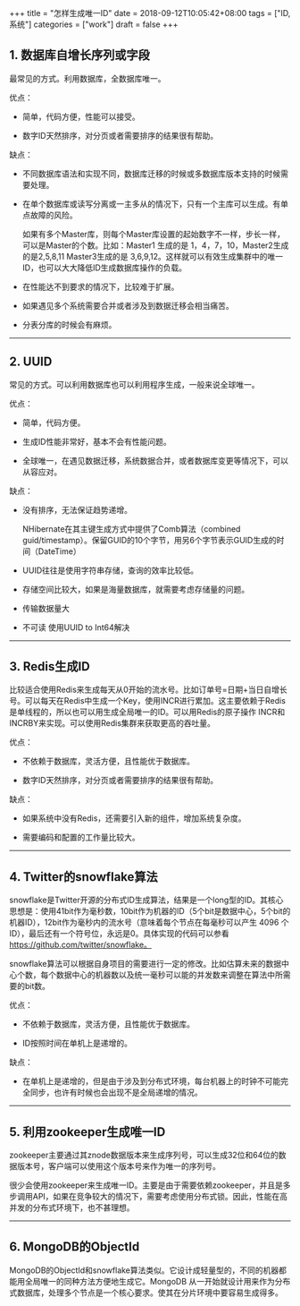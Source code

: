 +++
title = "怎样生成唯一ID"
date = 2018-09-12T10:05:42+08:00
tags = ["ID,系统"]
categories = ["work"]
draft = false
+++


## 1. 数据库自增长序列或字段

最常见的方式。利用数据库，全数据库唯一。

优点：

- 简单，代码方便，性能可以接受。

- 数字ID天然排序，对分页或者需要排序的结果很有帮助。

 

缺点：

- 不同数据库语法和实现不同，数据库迁移的时候或多数据库版本支持的时候需要处理。

- 在单个数据库或读写分离或一主多从的情况下，只有一个主库可以生成。有单点故障的风险。

    如果有多个Master库，则每个Master库设置的起始数字不一样，步长一样，可以是Master的个数。比如：Master1 生成的是 1，4，7，10，Master2生成的是2,5,8,11 Master3生成的是 3,6,9,12。这样就可以有效生成集群中的唯一ID，也可以大大降低ID生成数据库操作的负载。

- 在性能达不到要求的情况下，比较难于扩展。

- 如果遇见多个系统需要合并或者涉及到数据迁移会相当痛苦。

- 分表分库的时候会有麻烦。

---

## 2. UUID

常见的方式。可以利用数据库也可以利用程序生成，一般来说全球唯一。

优点：

- 简单，代码方便。

- 生成ID性能非常好，基本不会有性能问题。

- 全球唯一，在遇见数据迁移，系统数据合并，或者数据库变更等情况下，可以从容应对。

 

缺点：

- 没有排序，无法保证趋势递增。

    NHibernate在其主键生成方式中提供了Comb算法（combined guid/timestamp）。保留GUID的10个字节，用另6个字节表示GUID生成的时间（DateTime）

- UUID往往是使用字符串存储，查询的效率比较低。

- 存储空间比较大，如果是海量数据库，就需要考虑存储量的问题。

- 传输数据量大

- 不可读
使用UUID to Int64解决
 
---

## 3. Redis生成ID

比较适合使用Redis来生成每天从0开始的流水号。比如订单号=日期+当日自增长号。可以每天在Redis中生成一个Key，使用INCR进行累加。这主要依赖于Redis是单线程的，所以也可以用生成全局唯一的ID。可以用Redis的原子操作 INCR和INCRBY来实现。可以使用Redis集群来获取更高的吞吐量。

优点：

- 不依赖于数据库，灵活方便，且性能优于数据库。

- 数字ID天然排序，对分页或者需要排序的结果很有帮助。

缺点：

- 如果系统中没有Redis，还需要引入新的组件，增加系统复杂度。

- 需要编码和配置的工作量比较大。

---

## 4. Twitter的snowflake算法

snowflake是Twitter开源的分布式ID生成算法，结果是一个long型的ID。其核心思想是：使用41bit作为毫秒数，10bit作为机器的ID（5个bit是数据中心，5个bit的机器ID），12bit作为毫秒内的流水号（意味着每个节点在每毫秒可以产生 4096 个 ID），最后还有一个符号位，永远是0。具体实现的代码可以参看 https://github.com/twitter/snowflake。

snowflake算法可以根据自身项目的需要进行一定的修改。比如估算未来的数据中心个数，每个数据中心的机器数以及统一毫秒可以能的并发数来调整在算法中所需要的bit数。

优点：

- 不依赖于数据库，灵活方便，且性能优于数据库。

- ID按照时间在单机上是递增的。

缺点：

- 在单机上是递增的，但是由于涉及到分布式环境，每台机器上的时钟不可能完全同步，也许有时候也会出现不是全局递增的情况。

---

## 5. 利用zookeeper生成唯一ID

zookeeper主要通过其znode数据版本来生成序列号，可以生成32位和64位的数据版本号，客户端可以使用这个版本号来作为唯一的序列号。

很少会使用zookeeper来生成唯一ID。主要是由于需要依赖zookeeper，并且是多步调用API，如果在竞争较大的情况下，需要考虑使用分布式锁。因此，性能在高并发的分布式环境下，也不甚理想。

---

## 6. MongoDB的ObjectId

MongoDB的ObjectId和snowflake算法类似。它设计成轻量型的，不同的机器都能用全局唯一的同种方法方便地生成它。MongoDB 从一开始就设计用来作为分布式数据库，处理多个节点是一个核心要求。使其在分片环境中要容易生成得多。